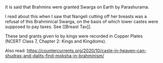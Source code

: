 It is said that Brahmins were granted Swarga on Earth by Parashurama.

I read about this when I saw that Nangeli cutting off her breasts was a refusal of this Brahminical Swarga, on the basis of which lower castes were supposed to pay taxes. See [[Breast Tax]].

These land grants given to by kings were recorded in Copper Plates (NCERT Class 7, Chapter 2: Kings and Kingdoms).

Also read: https://countercurrents.org/2020/10/caste-in-heaven-can-shudras-and-dalits-find-moksha-in-brahminism/